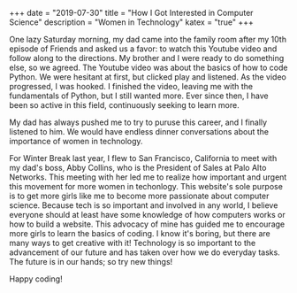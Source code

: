 +++
date = "2019-07-30"
title = "How I Got Interested in Computer Science"
description = "Women in Technology"
katex = "true"
+++

One lazy Saturday morning, my dad came into the family room after my 10th episode of Friends and asked us a favor: to watch this Youtube video and follow along to the directions. My brother and I were ready to do something else, so we agreed. The Youtube video was about the basics of how to code Python. We were hesitant at first, but clicked play and listened. As the video progressed, I was hooked. I finished the video, leaving me with the fundamentals of Python, but I still wanted more. Ever since then, I have been so active in this field, continuously seeking to learn more. 

My dad has always pushed me to try to puruse this career, and I finally listened to him. We would have endless dinner conversations about the importance of women in technology. 

For Winter Break last year, I flew to San Francisco, California to meet with my dad's boss, Abby Collins, who is the President of Sales at Palo Alto Networks. This meeting with her led me to realize how important and urgent this movement for more women in techonlogy. This website's sole purpose is to get more girls like me to become more passionate about computer science. Because tech is so important and involved in any world, I believe everyone should at least have some knowledge of how computers works or how to build a website. This advocacy of mine has guided me to encourage more girls to learn the basics of coding. I know it's boring, but there are many ways to get creative with it! Technology is so important to the advancement of our future and has taken over how we do everyday tasks. The future is in our hands; so try new things!

Happy coding!